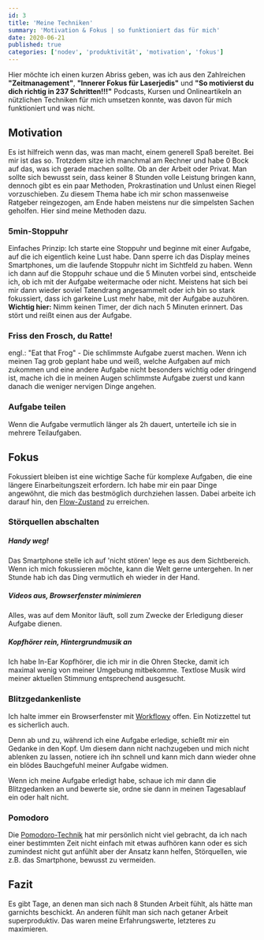 ```yaml
---
id: 3
title: 'Meine Techniken'
summary: 'Motivation & Fokus | so funktioniert das für mich'
date: 2020-06-21
published: true
categories: ['nodev', 'produktivität', 'motivation', 'fokus']
---
```


Hier möchte ich einen kurzen Abriss geben, was ich aus den Zahlreichen __"Zeitmanagement"__, __"Innerer Fokus für Laserjedis"__ und __"So motivierst du dich richtig in 237 Schritten!!!"__ Podcasts, Kursen und Onlineartikeln an nützlichen Techniken für mich umsetzen konnte, was davon für mich funktioniert und was nicht.

## Motivation

Es ist hilfreich wenn das, was man macht, einem generell Spaß bereitet. Bei mir ist das so. Trotzdem sitze ich manchmal am Rechner und habe 0 Bock auf das, was ich gerade machen sollte. Ob an der Arbeit oder Privat. Man sollte sich bewusst sein, dass keiner 8 Stunden volle Leistung bringen kann, dennoch gibt es ein paar Methoden, Prokrastination und Unlust einen Riegel vorzuschieben. Zu diesem Thema habe ich mir schon massenweise Ratgeber reingezogen, am Ende haben meistens nur die simpelsten Sachen geholfen. Hier sind meine Methoden dazu.

### 5min-Stoppuhr

Einfaches Prinzip: Ich starte eine Stoppuhr und beginne mit einer Aufgabe, auf die ich eigentlich keine Lust habe. Dann sperre ich das Display meines Smartphones, um die laufende Stoppuhr nicht im Sichtfeld zu haben. Wenn ich dann auf die Stoppuhr schaue und die 5 Minuten vorbei sind, entscheide ich, ob ich mit der Aufgabe weitermache oder nicht. Meistens hat sich bei mir dann wieder soviel Tatendrang angesammelt oder ich bin so stark fokussiert, dass ich garkeine Lust mehr habe, mit der Aufgabe auzuhören. __Wichtig hier:__ Nimm keinen Timer, der dich nach 5 Minuten erinnert. Das stört und reißt einen aus der Aufgabe.

### Friss den Frosch, du Ratte!

engl.: "Eat that Frog" - Die schlimmste Aufgabe zuerst machen. Wenn ich meinen Tag grob geplant habe und weiß, welche Aufgaben auf mich zukommen und eine andere Aufgabe nicht besonders wichtig oder dringend ist, mache ich die in meinen Augen schlimmste Aufgabe zuerst und kann danach die weniger nervigen Dinge angehen.

### Aufgabe teilen

Wenn die Aufgabe vermutlich länger als 2h dauert, unterteile ich sie in mehrere Teilaufgaben.

## Fokus

Fokussiert bleiben ist eine wichtige Sache für komplexe Aufgaben, die eine längere Einarbeitungszeit erfordern. Ich habe mir ein paar Dinge angewöhnt, die mich das bestmöglich durchziehen lassen. Dabei arbeite ich darauf hin, den [Flow-Zustand](https://de.wikipedia.org/wiki/Flow_(Psychologie)) zu erreichen.

### Störquellen abschalten

##### Handy weg!

Das Smartphone stelle ich auf 'nicht stören' lege es aus dem Sichtbereich. Wenn ich mich fokussieren möchte, kann die Welt gerne untergehen. In ner Stunde hab ich das Ding vermutlich eh wieder in der Hand.

##### Videos aus, Browserfenster minimieren

Alles, was auf dem Monitor läuft, soll zum Zwecke der Erledigung dieser Aufgabe dienen.

##### Kopfhörer rein, Hintergrundmusik an

Ich habe In-Ear Kopfhörer, die ich mir in die Ohren Stecke, damit ich maximal wenig von meiner Umgebung mitbekomme. Textlose Musik wird meiner aktuellen Stimmung entsprechend ausgesucht.

### Blitzgedankenliste

Ich halte immer ein Browserfenster mit [Workflowy](https://workflowy.com/) offen. Ein Notizzettel tut es sicherlich auch.

Denn ab und zu, während ich eine Aufgabe erledige, schießt mir ein Gedanke in den Kopf. Um diesem dann nicht nachzugeben und mich nicht ablenken zu lassen, notiere ich ihn schnell und kann mich dann wieder ohne ein blödes Bauchgefuhl meiner Aufgabe widmen.

Wenn ich meine Aufgabe erledigt habe, schaue ich mir dann die Blitzgedanken an und bewerte sie, ordne sie dann in meinen Tagesablauf ein oder halt nicht.

### Pomodoro

Die [Pomodoro-Technik](https://de.wikipedia.org/wiki/Pomodoro-Technik) hat mir persönlich nicht viel gebracht, da ich nach einer bestimmten Zeit nicht einfach mit etwas aufhören kann oder es sich zumindest nicht gut anfühlt aber der Ansatz kann helfen, Störquellen, wie z.B. das Smartphone, bewusst zu vermeiden.

## Fazit

Es gibt Tage, an denen man sich nach 8 Stunden Arbeit fühlt, als hätte man garnichts beschickt. An anderen fühlt man sich nach getaner Arbeit superproduktiv. Das waren meine Erfahrungswerte, letzteres zu maximieren.